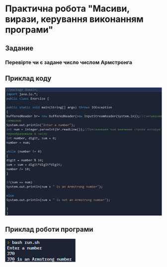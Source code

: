 # Практична робота "Масиви, вирази, керування виконанням програми"
## Задание 
### Перевірте чи є задане число числом Армстронга
## Приклад коду
![](https://github.com/ppc-ntu-khpi/java-arrays-EgorKopyl/blob/master/121.png)
## Приклад роботи програми
![](https://github.com/ppc-ntu-khpi/java-arrays-EgorKopyl/blob/master/122.png)